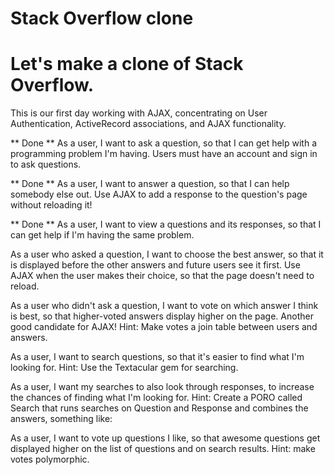 Stack Overflow clone
======================
Let's make a clone of Stack Overflow.
=====================
This is our first day working with AJAX, concentrating on User Authentication, ActiveRecord associations, and AJAX functionality.

** Done ** As a user, I want to ask a question, so that I can get help with a programming problem I'm having. Users must have an account and sign in to ask questions.

** Done **  As a user, I want to answer a question, so that I can help somebody else out. Use AJAX to add a response to the question's page without reloading it!

** Done ** As a user, I want to view a questions and its responses, so that I can get help if I'm having the same problem.

As a user who asked a question, I want to choose the best answer, so that it is displayed before the other answers and future users see it first. Use AJAX when the user makes their choice, so that the page doesn't need to reload.

As a user who didn't ask a question, I want to vote on which answer I think is best, so that higher-voted answers display higher on the page. Another good candidate for AJAX! Hint: Make votes a join table between users and answers.

As a user, I want to search questions, so that it's easier to find what I'm looking for. Hint: Use the Textacular gem for searching.

As a user, I want my searches to also look through responses, to increase the chances of finding what I'm looking for. Hint: Create a PORO called Search that runs searches on Question and Response and combines the answers, something like:

As a user, I want to vote up questions I like, so that awesome questions get displayed higher on the list of questions and on search results. Hint: make votes polymorphic.
